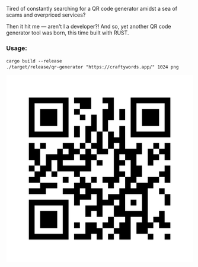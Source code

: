 Tired of constantly searching for a QR code generator amidst a sea of scams and overpriced services? 

Then it hit me — aren't I a developer?! And so, yet another QR code generator tool was born, this time built with RUST.

### Usage:

```shell
cargo build --release
./target/release/qr-generator "https://craftywords.app/" 1024 png
```

![qr_ios.png](qrcode.png)